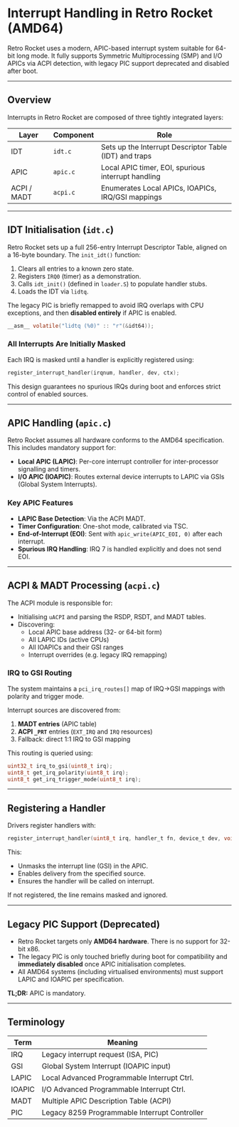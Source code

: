 # Interrupt Handling in Retro Rocket (AMD64)

Retro Rocket uses a modern, APIC-based interrupt system suitable for 64-bit long mode. It fully supports Symmetric Multiprocessing (SMP) and I/O APICs via ACPI detection, with legacy PIC support deprecated and disabled after boot.

---

## Overview

Interrupts in Retro Rocket are composed of three tightly integrated layers:

| Layer      | Component               | Role                                 |
|------------|-------------------------|--------------------------------------|
| IDT        | `idt.c`                 | Sets up the Interrupt Descriptor Table (IDT) and traps |
| APIC       | `apic.c`                | Local APIC timer, EOI, spurious interrupt handling |
| ACPI / MADT| `acpi.c`                | Enumerates Local APICs, IOAPICs, IRQ/GSI mappings |

---

## IDT Initialisation (`idt.c`)

Retro Rocket sets up a full 256-entry Interrupt Descriptor Table, aligned on a 16-byte boundary. The `init_idt()` function:

1. Clears all entries to a known zero state.
2. Registers `IRQ0` (timer) as a demonstration.
3. Calls `idt_init()` (defined in `loader.S`) to populate handler stubs.
4. Loads the IDT via `lidtq`.

The legacy PIC is briefly remapped to avoid IRQ overlaps with CPU exceptions, and then **disabled entirely** if APIC is enabled.

```c
__asm__ volatile("lidtq (%0)" :: "r"(&idt64));
```

### All Interrupts Are Initially Masked

Each IRQ is masked until a handler is explicitly registered using:

```c
register_interrupt_handler(irqnum, handler, dev, ctx);
```

This design guarantees no spurious IRQs during boot and enforces strict control of enabled sources.

---

## APIC Handling (`apic.c`)

Retro Rocket assumes all hardware conforms to the AMD64 specification. This includes mandatory support for:

- **Local APIC (LAPIC)**: Per-core interrupt controller for inter-processor signalling and timers.
- **I/O APIC (IOAPIC)**: Routes external device interrupts to LAPIC via GSIs (Global System Interrupts).

### Key APIC Features

- **LAPIC Base Detection**: Via the ACPI MADT.
- **Timer Configuration**: One-shot mode, calibrated via TSC.
- **End-of-Interrupt (EOI)**: Sent with `apic_write(APIC_EOI, 0)` after each interrupt.
- **Spurious IRQ Handling**: IRQ 7 is handled explicitly and does not send EOI.

---

## ACPI & MADT Processing (`acpi.c`)

The ACPI module is responsible for:

- Initialising `uACPI` and parsing the RSDP, RSDT, and MADT tables.
- Discovering:
  - Local APIC base address (32- or 64-bit form)
  - All LAPIC IDs (active CPUs)
  - All IOAPICs and their GSI ranges
  - Interrupt overrides (e.g. legacy IRQ remapping)

### IRQ to GSI Routing

The system maintains a `pci_irq_routes[]` map of IRQ→GSI mappings with polarity and trigger mode.

Interrupt sources are discovered from:

1. **MADT entries** (APIC table)
2. **ACPI `_PRT`** entries (`EXT_IRQ` and `IRQ` resources)
3. Fallback: direct 1:1 IRQ to GSI mapping

This routing is queried using:

```c
uint32_t irq_to_gsi(uint8_t irq);
uint8_t get_irq_polarity(uint8_t irq);
uint8_t get_irq_trigger_mode(uint8_t irq);
```

---

## Registering a Handler

Drivers register handlers with:

```c
register_interrupt_handler(uint8_t irq, handler_t fn, device_t dev, void *ctx);
```

This:

- Unmasks the interrupt line (GSI) in the APIC.
- Enables delivery from the specified source.
- Ensures the handler will be called on interrupt.

If not registered, the line remains masked and ignored.

---

## Legacy PIC Support (Deprecated)

- Retro Rocket targets only **AMD64 hardware**. There is no support for 32-bit x86.
- The legacy PIC is only touched briefly during boot for compatibility and **immediately disabled** once APIC initialisation completes.
- All AMD64 systems (including virtualised environments) must support LAPIC and IOAPIC per specification.

**TL;DR:** APIC is mandatory.

---

## Terminology

| Term         | Meaning                                       |
|--------------|-----------------------------------------------|
| IRQ          | Legacy interrupt request (ISA, PIC)          |
| GSI          | Global System Interrupt (IOAPIC input)        |
| LAPIC        | Local Advanced Programmable Interrupt Ctrl.   |
| IOAPIC       | I/O Advanced Programmable Interrupt Ctrl.     |
| MADT         | Multiple APIC Description Table (ACPI)        |
| PIC          | Legacy 8259 Programmable Interrupt Controller |
